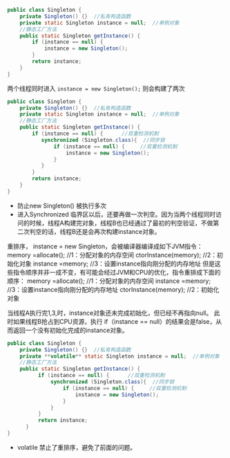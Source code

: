 ``` java
public class Singleton {
    private Singleton() {}  //私有构造函数
    private static Singleton instance = null;  //单例对象
    //静态工厂方法
    public static Singleton getInstance() {
        if (instance == null) {
            instance = new Singleton();
        }
        return instance;
    }
}
```
两个线程同时进入 `instance = new Singleton();` 则会构建了两次

```java
public class Singleton {
    private Singleton() {}  //私有构造函数
    private static Singleton instance = null;  //单例对象
    //静态工厂方法
    public static Singleton getInstance() {
        if (instance == null) {      //双重检测机制
           synchronized (Singleton.class){  //同步锁
               if (instance == null) {     //双重检测机制
                   instance = new Singleton();
               }
           }
        }
        return instance;
    }
}
```
* 防止new Singleton() 被执行多次
* 进入Synchronized 临界区以后，还要再做一次判空。因为当两个线程同时访问的时候，线程A构建完对象，线程B也已经通过了最初的判空验证，不做第二次判空的话，线程B还是会再次构建instance对象。

重排序，
instance = new Singleton，会被编译器编译成如下JVM指令：
memory =allocate();    //1：分配对象的内存空间
ctorInstance(memory);  //2：初始化对象
instance =memory;     //3：设置instance指向刚分配的内存地址
但是这些指令顺序并非一成不变，有可能会经过JVM和CPU的优化，指令重排成下面的顺序：
memory =allocate();    //1：分配对象的内存空间
instance =memory;     //3：设置instance指向刚分配的内存地址
ctorInstance(memory);  //2：初始化对象

当线程A执行完1,3,时，instance对象还未完成初始化，但已经不再指向null。
此时如果线程B抢占到CPU资源，执行 if（instance == null）的结果会是false，从而返回一个没有初始化完成的instance对象。

``` java
public class Singleton {
    private Singleton() {}  //私有构造函数
    private **volatile** static Singleton instance = null;  //单例对象
    //静态工厂方法
    public static Singleton getInstance() {
          if (instance == null) {      //双重检测机制
              synchronized (Singleton.class){  //同步锁
                  if (instance == null) {     //双重检测机制
                      instance = new Singleton();
                  }
              }
          }
          return instance;
      }
}
```
* volatile 禁止了重排序，避免了前面的问题。
